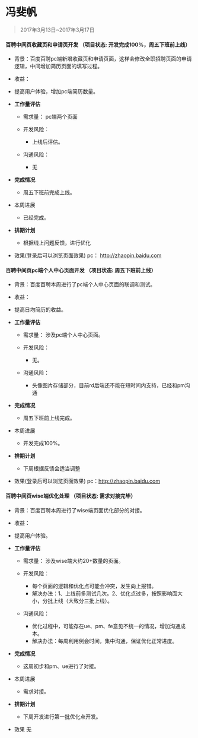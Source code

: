 # 冯斐帆

> 2017年3月13日~2017年3月17日

#### 百聘中间页收藏页和申请页开发 （项目状态: 开发完成100%，周五下班前上线）

- 背景：百度百聘pc端新增收藏页和申请页面，这样会修改全职招聘页面的申请逻辑，中间增加简历页面的填写过程。

- 收益：
 - 提高用户体验，增加pc端简历数量。
 
- **工作量评估** 
  - 需求量：
    pc端两个页面
    
  - 开发风险：
     - 上线后评估。

  - 沟通风险：
     - 无
     
- **完成情况** 
     - 周五下班前完成上线。
     
- 本周进展 
	 - 已经完成。
	 
- **排期计划**
	 - 根据线上问题反馈，进行优化
	 
- 效果(登录后可以浏览页面效果)
    pc： http://zhaopin.baidu.com
  
    
#### 百聘中间页pc端个人中心页面开发 （项目状态: 周五下班前上线）

- 背景：百度百聘本周进行了pc端个人中心页面的联调和测试。

- 收益：
 - 提高日均简历的收益。
 
- **工作量评估** 
  - 需求量：
    涉及pc端个人中心页面。
    
  - 开发风险：
     - 无。

  - 沟通风险：
     - 头像图片存储部分，目前rd后端还不能在短时间内支持，已经和pm沟通
     
- **完成情况** 
     - 周五下班前上线完成。
     
- 本周进展 
	 - 开发完成100%。
	 
- **排期计划**
	 - 下周根据反馈会适当调整
	 
- 效果(登录后可以浏览页面效果)
    pc：http://zhaopin.baidu.com


#### 百聘中间页wise端优化处理 （项目状态: 需求对接完毕）

- 背景：百度百聘本周进行了wise端页面优化部分的对接。

- 收益：
 - 提高用户体验。
 
- **工作量评估** 
  - 需求量：
    涉及wise端大约20+数量的页面。
    
  - 开发风险：
     - 每个页面的逻辑和优化点可能会冲突，发生向上报错。
     - 解决办法：1、上线前多测试几次。2、优化点过多，按照影响面大小，分批上线（大致分三批上线）。

  - 沟通风险：
     - 优化过程中，可能存在ue、pm、fe意见不统一的情况，增加沟通成本。
     - 解决办法：每周利用例会时间，集中沟通，保证优化正常进度。
     
- **完成情况** 
     - 这周初步和pm、ue进行了对接。
     
- 本周进展 
   - 需求对接。
   
- **排期计划**
   - 下周开发进行第一批优化点开发。
   
- 效果
    无
    